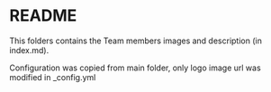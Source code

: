 # README

This folders contains the Team members images and description (in index.md).

Configuration was copied from main folder, only logo image url was modified in _config.yml
